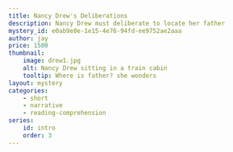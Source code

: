 ```yaml
---
title: Nancy Drew's Deliberations
description: Nancy Drew must deliberate to locate her father
mystery_id: e0ab9e0e-1e15-4e76-94fd-ee9752ae2aaa
author: jay
price: 1500
thumbnail: 
    image: drew1.jpg
    alt: Nancy Drew sitting in a train cabin
    tooltip: Where is father? she wonders
layout: mystery 
categories:
    - short
    - narrative
    - reading-comprehension
series:
    id: intro
    order: 3
---
```


